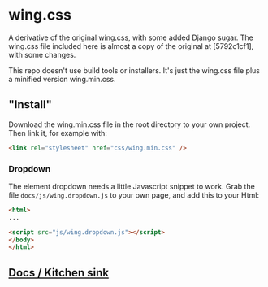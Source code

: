 # wing.css

A derivative of the original <a href="https://kbrsh.github.io/wing" target="_blank">wing.css</a>, with some added Django sugar. The wing.css file included here is almost a copy of the original at [5792c1cf1], with some changes.

This repo doesn't use build tools or installers. It's just the wing.css file plus a minified version wing.min.css.

## "Install"

Download the wing.min.css file in the root directory to your own project. Then link it, for example with:

```html
<link rel="stylesheet" href="css/wing.min.css" />
```

### Dropdown

The element dropdown needs a little Javascript snippet to work. Grab the file `docs/js/wing.dropdown.js` to your own page, and add this to your Html:

```html
<html>
...

<script src="js/wing.dropdown.js"></script>
</body>
</html>
```

## [Docs / Kitchen sink](https://xbello.github.io/wing.css/)
